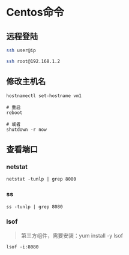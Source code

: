 # Centos命令

## 远程登陆

```bash
ssh user@ip

ssh root@192.168.1.2
```

## 修改主机名

```shell
hostnamectl set-hostname vm1

# 重启
reboot

# 或者
shutdown -r now
```

## 查看端口

### netstat

```shell
netstat -tunlp | grep 8080
```

### ss

```shell
ss -tunlp | grep 8080
```

### lsof

> 第三方组件，需要安装：yum install -y lsof

```shell
lsof -i:8080
```

